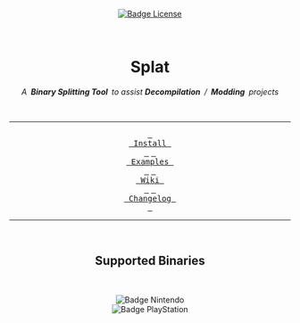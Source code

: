 
<div align = center>

[![Badge License]][License]
 
<br>
  
# Splat

*A **Binary Splitting Tool** to assist **Decompilation** / **Modding** projects*

<br>

---

[<kbd> <br> Install <br> </kbd>][Install]
[<kbd> <br> Examples <br> </kbd>][Examples]
[<kbd> <br> Wiki <br> </kbd>][Wiki]
[<kbd> <br> Changelog <br> </kbd>][Changelog]

---

<br>

## Supported Binaries
    
<br>

![Badge Nintendo] <br>
![Badge PlayStation]

</div>

<br>


<!----------------------------------------------------------------------------->

[Examples]: https://github.com/ethteck/splat/wiki/Examples
[Wiki]: https://github.com/ethteck/splat/wiki

[Changelog]: Documentation/Changelog.md
[Install]: Documentation/Install.md
[License]: LICENSE

<!---------------------------------[ Badges ]---------------------------------->

[Badge PlayStation]: https://img.shields.io/badge/PSX-003791?style=for-the-badge&logo=PlayStation&logoColor=white&logoWidth=200
[Badge Nintendo]: https://img.shields.io/badge/N64-E60012?style=for-the-badge&logo=Nintendo&logoColor=white&logoWidth=200
[Badge License]: https://img.shields.io/badge/License-MIT-yellow.svg?style=for-the-badge
